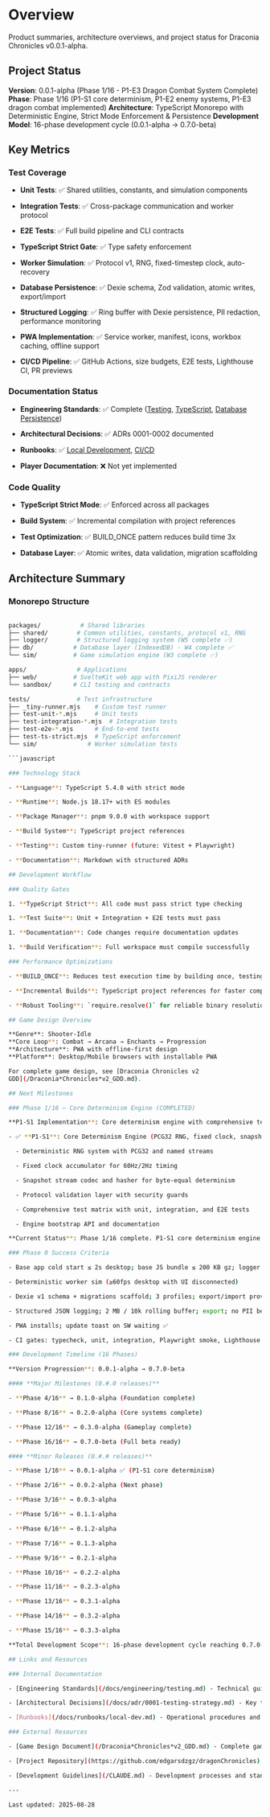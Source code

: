 <!-- markdownlint-disable -->

# Overview

Product summaries, architecture overviews, and project status for Draconia Chronicles
v0.0.1-alpha.

## Project Status

**Version**: 0.0.1-alpha (Phase 1/16 - P1-E3 Dragon Combat System Complete)
**Phase**: Phase 1/16 (P1-S1 core determinism, P1-E2 enemy systems, P1-E3 dragon combat implemented)
**Architecture**: TypeScript Monorepo with Deterministic Engine, Strict Mode Enforcement & Persistence
**Development Model**: 16-phase development cycle (0.0.1-alpha → 0.7.0-beta)

## Key Metrics

### Test Coverage

- **Unit Tests**: ✅ Shared utilities, constants, and simulation components

- **Integration Tests**: ✅ Cross-package communication and worker protocol

- **E2E Tests**: ✅ Full build pipeline and CLI contracts

- **TypeScript Strict Gate**: ✅ Type safety enforcement

- **Worker Simulation**: ✅ Protocol v1, RNG, fixed-timestep clock, auto-recovery

- **Database Persistence**: ✅ Dexie schema, Zod validation, atomic writes, export/import

- **Structured Logging**: ✅ Ring buffer with Dexie persistence, PII redaction, performance monitoring

- **PWA Implementation**: ✅ Service worker, manifest, icons, workbox caching, offline support

- **CI/CD Pipeline**: ✅ GitHub Actions, size budgets, E2E tests, Lighthouse CI, PR previews

### Documentation Status

- **Engineering Standards**: ✅ Complete ([Testing](/docs/engineering/testing.md), [TypeScript](/docs/engineering/typescript.md), [Database Persistence](/docs/engineering/database-persistence.md))

- **Architectural Decisions**: ✅ ADRs 0001-0002 documented

- **Runbooks**: ✅ [Local Development](/docs/runbooks/local-dev.md), [CI/CD](/docs/runbooks/ci.md)

- **Player Documentation**: ❌ Not yet implemented

### Code Quality

- **TypeScript Strict Mode**: ✅ Enforced across all packages

- **Build System**: ✅ Incremental compilation with project references

- **Test Optimization**: ✅ BUILD_ONCE pattern reduces build time 3x

- **Database Layer**: ✅ Atomic writes, data validation, migration scaffolding

## Architecture Summary

### Monorepo Structure

````bash

packages/           # Shared libraries
├── shared/        # Common utilities, constants, protocol v1, RNG
├── logger/        # Structured logging system (W5 complete ✅)
├── db/           # Database layer (IndexedDB) - W4 complete ✅
└── sim/          # Game simulation engine (W3 complete ✅)

apps/              # Applications
├── web/          # SvelteKit web app with PixiJS renderer
└── sandbox/      # CLI testing and contracts

tests/             # Test infrastructure
├── _tiny-runner.mjs    # Custom test runner
├── test-unit-*.mjs     # Unit tests
├── test-integration-*.mjs  # Integration tests
├── test-e2e-*.mjs      # End-to-end tests
├── test-ts-strict.mjs  # TypeScript enforcement
└── sim/              # Worker simulation tests

```javascript

### Technology Stack

- **Language**: TypeScript 5.4.0 with strict mode

- **Runtime**: Node.js 18.17+ with ES modules

- **Package Manager**: pnpm 9.0.0 with workspace support

- **Build System**: TypeScript project references

- **Testing**: Custom tiny-runner (future: Vitest + Playwright)

- **Documentation**: Markdown with structured ADRs

## Development Workflow

### Quality Gates

1. **TypeScript Strict**: All code must pass strict type checking

1. **Test Suite**: Unit + Integration + E2E tests must pass

1. **Documentation**: Code changes require documentation updates

1. **Build Verification**: Full workspace must compile successfully

### Performance Optimizations

- **BUILD_ONCE**: Reduces test execution time by building once, testing multiple times

- **Incremental Builds**: TypeScript project references for faster compilation

- **Robust Tooling**: `require.resolve()` for reliable binary resolution

## Game Design Overview

**Genre**: Shooter-Idle
**Core Loop**: Combat → Arcana → Enchants → Progression
**Architecture**: PWA with offline-first design
**Platform**: Desktop/Mobile browsers with installable PWA

For complete game design, see [Draconia Chronicles v2
GDD](/Draconia*Chronicles*v2_GDD.md).

## Next Milestones

### Phase 1/16 — Core Determinism Engine (COMPLETED)

**P1-S1 Implementation**: Core determinism engine with comprehensive testing

- ✅ **P1-S1**: Core Determinism Engine (PCG32 RNG, fixed clock, snapshot system, protocol validation)

  - Deterministic RNG system with PCG32 and named streams

  - Fixed clock accumulator for 60Hz/2Hz timing

  - Snapshot stream codec and hasher for byte-equal determinism

  - Protocol validation layer with security guards

  - Comprehensive test matrix with unit, integration, and E2E tests

  - Engine bootstrap API and documentation

**Current Status**: Phase 1/16 complete. P1-S1 core determinism engine provides solid foundation for deterministic game simulation with comprehensive testing and validation. Ready for Phase 2/16 development.

### Phase 0 Success Criteria

- Base app cold start ≤ 2s desktop; base JS bundle ≤ 200 KB gz; logger layer ≤ 8 KB gz

- Deterministic worker sim (≥60fps desktop with UI disconnected)

- Dexie v1 schema + migrations scaffold; 3 profiles; export/import proven ✅

- Structured JSON logging; 2 MB / 10k rolling buffer; export; no PII beyond dragon name

- PWA installs; update toast on SW waiting ✅

- CI gates: typecheck, unit, integration, Playwright smoke, Lighthouse a11y ✅

### Development Timeline (16 Phases)

**Version Progression**: 0.0.1-alpha → 0.7.0-beta

#### **Major Milestones (0.#.0 releases)**

- **Phase 4/16** → 0.1.0-alpha (Foundation complete)

- **Phase 8/16** → 0.2.0-alpha (Core systems complete)

- **Phase 12/16** → 0.3.0-alpha (Gameplay complete)

- **Phase 16/16** → 0.7.0-beta (Full beta ready)

#### **Minor Releases (0.#.# releases)**

- **Phase 1/16** → 0.0.1-alpha ✅ (P1-S1 core determinism)

- **Phase 2/16** → 0.0.2-alpha (Next phase)

- **Phase 3/16** → 0.0.3-alpha

- **Phase 5/16** → 0.1.1-alpha

- **Phase 6/16** → 0.1.2-alpha

- **Phase 7/16** → 0.1.3-alpha

- **Phase 9/16** → 0.2.1-alpha

- **Phase 10/16** → 0.2.2-alpha

- **Phase 11/16** → 0.2.3-alpha

- **Phase 13/16** → 0.3.1-alpha

- **Phase 14/16** → 0.3.2-alpha

- **Phase 15/16** → 0.3.3-alpha

**Total Development Scope**: 16-phase development cycle reaching 0.7.0-beta for comprehensive game development

## Links and Resources

### Internal Documentation

- [Engineering Standards](/docs/engineering/testing.md) - Technical guidelines and policies

- [Architectural Decisions](/docs/adr/0001-testing-strategy.md) - Key technical decisions (ADRs)

- [Runbooks](/docs/runbooks/local-dev.md) - Operational procedures and setup guides

### External Resources

- [Game Design Document](/Draconia*Chronicles*v2_GDD.md) - Complete game design

- [Project Repository](https://github.com/edgarsdzgz/dragonChronicles) - Source code and issues

- [Development Guidelines](/CLAUDE.md) - Development processes and standards

---

Last updated: 2025-08-28

````
